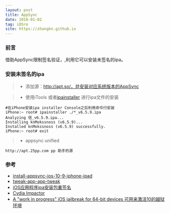 ```yaml
---
layout: post
title: AppSync
date: 2018-01-02
tag: iOSre
site: https://zhangkn.github.io
---
```



### 前言

借助AppSync限制签名验证，,利用它可以安装未签名的ipa。


### 安装未签名的ipa

>*  添加源：http://apt.so/，并安装对应系统版本的AppSync

>* 使用iTools 或者[ipainstaller](https://github.com/autopear/ipainstaller) 进行ipa文件的安装
```
#在iPhone安装ipa installer Console之后利用命令行安装
iPhone:~ root# ipainstaller ./*_v6.5.9.ipa
Analyzing 信_v6.5.9.ipa...
Installing knMokssnoss (v6.5.9)...
Installed knMokssnoss (v6.5.9) successfully.
iPhone:~ root# exit
```


>* appsync unified

```
http://apt.25pp.com pp 助手的源
```



### 参考

- [install-appsync-ios-10-9-iphone-ipad](http://cydiatech.com/install-appsync-ios-10-9-iphone-ipad/)
- [tweak-app-app-tweak](http://iosre.com/t/tweak-app-app-tweak/438)
- [iOS应用程序ipa安装包重签名](http://blog.devzeng.com/blog/ios-ipa-recodesign.html)
- [Cydia Impactor](http://www.cydiaimpactor.com/)
- [A "work in progress" iOS jailbreak for 64-bit devices  可用来激活10的越狱环境](https://github.com/kpwn/yalu102)
